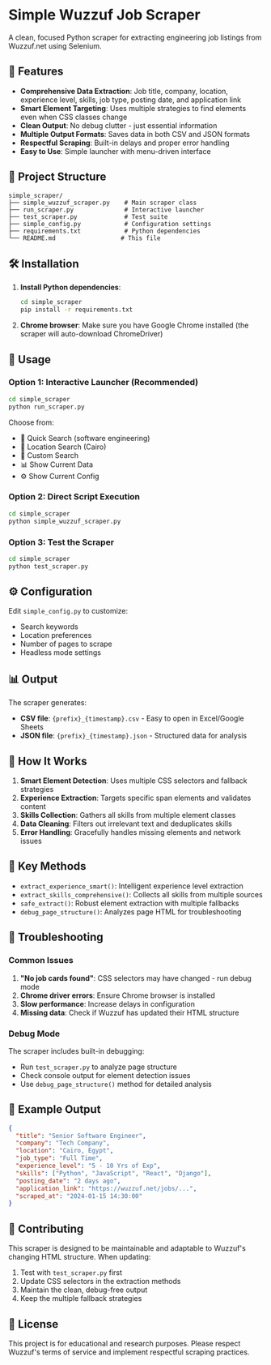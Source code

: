 # Simple Wuzzuf Job Scraper

A clean, focused Python scraper for extracting engineering job listings from Wuzzuf.net using Selenium.

## 🚀 Features

- **Comprehensive Data Extraction**: Job title, company, location, experience level, skills, job type, posting date, and application link
- **Smart Element Targeting**: Uses multiple strategies to find elements even when CSS classes change
- **Clean Output**: No debug clutter - just essential information
- **Multiple Output Formats**: Saves data in both CSV and JSON formats
- **Respectful Scraping**: Built-in delays and proper error handling
- **Easy to Use**: Simple launcher with menu-driven interface

## 📁 Project Structure

```
simple_scraper/
├── simple_wuzzuf_scraper.py    # Main scraper class
├── run_scraper.py              # Interactive launcher
├── test_scraper.py             # Test suite
├── simple_config.py            # Configuration settings
├── requirements.txt            # Python dependencies
└── README.md                  # This file
```

## 🛠️ Installation

1. **Install Python dependencies**:
   ```bash
   cd simple_scraper
   pip install -r requirements.txt
   ```

2. **Chrome browser**: Make sure you have Google Chrome installed (the scraper will auto-download ChromeDriver)

## 🎯 Usage

### Option 1: Interactive Launcher (Recommended)
```bash
cd simple_scraper
python run_scraper.py
```

Choose from:
- 🎯 Quick Search (software engineering)
- 🏢 Location Search (Cairo)
- 🔧 Custom Search
- 📊 Show Current Data
- ⚙️ Show Current Config

### Option 2: Direct Script Execution
```bash
cd simple_scraper
python simple_wuzzuf_scraper.py
```

### Option 3: Test the Scraper
```bash
cd simple_scraper
python test_scraper.py
```

## ⚙️ Configuration

Edit `simple_config.py` to customize:
- Search keywords
- Location preferences
- Number of pages to scrape
- Headless mode settings

## 📊 Output

The scraper generates:
- **CSV file**: `{prefix}_{timestamp}.csv` - Easy to open in Excel/Google Sheets
- **JSON file**: `{prefix}_{timestamp}.json` - Structured data for analysis

## 🔧 How It Works

1. **Smart Element Detection**: Uses multiple CSS selectors and fallback strategies
2. **Experience Extraction**: Targets specific span elements and validates content
3. **Skills Collection**: Gathers all skills from multiple element classes
4. **Data Cleaning**: Filters out irrelevant text and deduplicates skills
5. **Error Handling**: Gracefully handles missing elements and network issues

## 🎯 Key Methods

- `extract_experience_smart()`: Intelligent experience level extraction
- `extract_skills_comprehensive()`: Collects all skills from multiple sources
- `safe_extract()`: Robust element extraction with multiple fallbacks
- `debug_page_structure()`: Analyzes page HTML for troubleshooting

## 🚨 Troubleshooting

### Common Issues

1. **"No job cards found"**: CSS selectors may have changed - run debug mode
2. **Chrome driver errors**: Ensure Chrome browser is installed
3. **Slow performance**: Increase delays in configuration
4. **Missing data**: Check if Wuzzuf has updated their HTML structure

### Debug Mode

The scraper includes built-in debugging:
- Run `test_scraper.py` to analyze page structure
- Check console output for element detection issues
- Use `debug_page_structure()` method for detailed analysis

## 📝 Example Output

```json
{
  "title": "Senior Software Engineer",
  "company": "Tech Company",
  "location": "Cairo, Egypt",
  "job_type": "Full Time",
  "experience_level": "5 - 10 Yrs of Exp",
  "skills": ["Python", "JavaScript", "React", "Django"],
  "posting_date": "2 days ago",
  "application_link": "https://wuzzuf.net/jobs/...",
  "scraped_at": "2024-01-15 14:30:00"
}
```

## 🤝 Contributing

This scraper is designed to be maintainable and adaptable to Wuzzuf's changing HTML structure. When updating:

1. Test with `test_scraper.py` first
2. Update CSS selectors in the extraction methods
3. Maintain the clean, debug-free output
4. Keep the multiple fallback strategies

## 📄 License

This project is for educational and research purposes. Please respect Wuzzuf's terms of service and implement respectful scraping practices.
